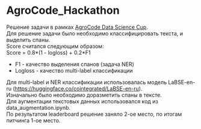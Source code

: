 # AgroCode_Hackathon
Решение задачи в рамках [AgroCode Data Science Cup](https://ds.agro-code.ru/).<br>
Для решение задачи было необходимо классифицировать текста, и выделить спаны.<br>
Score считался следующим образом:<br>
  Score = 0.8*(1 - logloss) + 0.2*F1<br>
  * F1 - качество выделения спанов (задача NER)<br>
  * Logloss - качество multi-label классификации<br>

Для multi-label и NER классификации использовалась модель LaBSE-en-ru (https://huggingface.co/cointegrated/LaBSE-en-ru).<br>
Изначально было необходимо доразметить спаны в тексте.<br>
Для аугментации текстовых данных использовался код из data_augmentation.ipynb.<br>
По результатом leaderboard решение заняло 2-ое место, по итогам питчинга 1-ое место.
